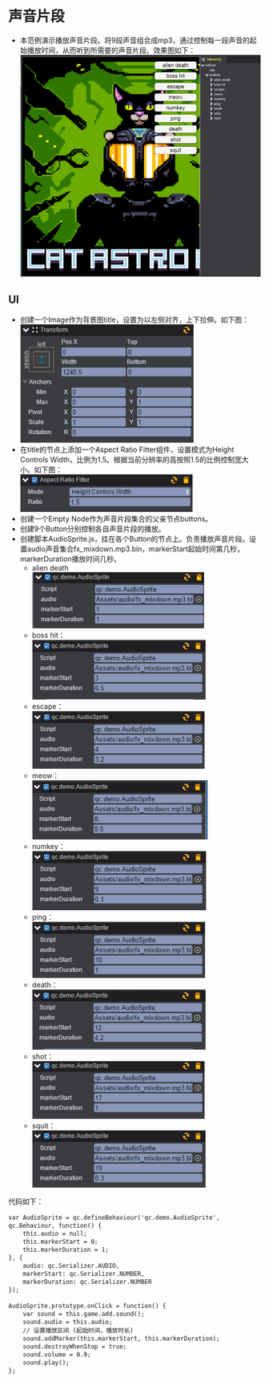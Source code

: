 # 声音片段

* 本范例演示播放声音片段。将9段声音组合成mp3，通过控制每一段声音的起始播放时间，从而听到所需要的声音片段。效果图如下：<br>
![](images\UI.png)

## UI

* 创建一个Image作为背景图title，设置为以左侧对齐，上下拉伸。如下图：<br>
![](images\title1.png)
* 在title的节点上添加一个Aspect Ratio Fitter组件，设置模式为Height Controls Width，比例为1.5。根据当前分辨率的高按照1.5的比例控制宽大小。如下图：<br>
![](images\title2.png)
* 创建一个Empty Node作为声音片段集合的父亲节点buttons。
* 创建9个Button分别控制各自声音片段的播放。
* 创建脚本AudioSprite.js，挂在各个Button的节点上。负责播放声音片段。设置audio声音集合fx_mixdown.mp3.bin，markerStart起始时间第几秒，markerDuration播放时间几秒。
    * alien death<br>
    ![](images\aliendeath.png)
    * boss hit：<br>
    ![](images\bosshit.png)
    * escape：<br>
    ![](images\escape.png)
    * meow：<br>
    ![](images\meow.png)
    * numkey：<br>
    ![](images\numkey.png)
    * ping：<br>
    ![](images\ping.png)
    * death：<br>
    ![](images\death.png)
    * shot：<br>
    ![](images\shot.png)
    * squit：<br>
    ![](images\squit.png)<br>

代码如下：<br>

```
var AudioSprite = qc.defineBehaviour('qc.demo.AudioSprite', qc.Behaviour, function() {
    this.audio = null;
    this.markerStart = 0;
    this.markerDuration = 1;
}, {
    audio: qc.Serializer.AUDIO,
    markerStart: qc.Serializer.NUMBER,
    markerDuration: qc.Serializer.NUMBER
});

AudioSprite.prototype.onClick = function() {
    var sound = this.game.add.sound();
    sound.audio = this.audio;
	// 设置播放区间 (起始时间，播放时长)
    sound.addMarker(this.markerStart, this.markerDuration);
    sound.destroyWhenStop = true;
    sound.volume = 0.9;
    sound.play();
};
```